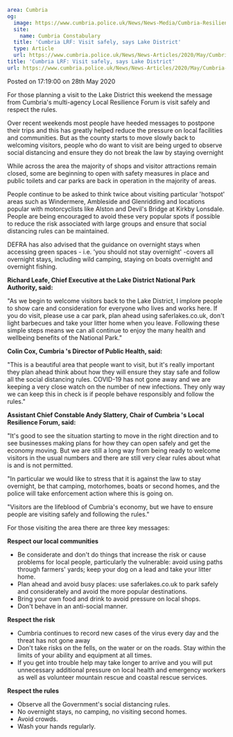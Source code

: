 ```yaml
area: Cumbria
og:
  image: https://www.cumbria.police.uk/News/News-Media/Cumbria-Resilience-01-Cropped-380x240.jpg
  site:
    name: Cumbria Constabulary
  title: 'Cumbria LRF: Visit safely, says Lake District'
  type: Article
  url: https://www.cumbria.police.uk/News/News-Articles/2020/May/Cumbria-LRF-Visit-safely-says-Lake-District.aspx
title: 'Cumbria LRF: Visit safely, says Lake District'
url: https://www.cumbria.police.uk/News/News-Articles/2020/May/Cumbria-LRF-Visit-safely-says-Lake-District.aspx
```

Posted on 17:19:00 on 28th May 2020

For those planning a visit to the Lake District this weekend the message from Cumbria's multi-agency Local Resilience Forum is visit safely and respect the rules.

Over recent weekends most people have heeded messages to postpone their trips and this has greatly helped reduce the pressure on local facilities and communities. But as the county starts to move slowly back to welcoming visitors, people who do want to visit are being urged to observe social distancing and ensure they do not break the law by staying overnight

While across the area the majority of shops and visitor attractions remain closed, some are beginning to open with safety measures in place and public toilets and car parks are back in operation in the majority of areas.

People continue to be asked to think twice about visiting particular 'hotspot' areas such as Windermere, Ambleside and Glenridding and locations popular with motorcyclists like Alston and Devil's Bridge at Kirkby Lonsdale. People are being encouraged to avoid these very popular spots if possible to reduce the risk associated with large groups and ensure that social distancing rules can be maintained.

DEFRA has also advised that the guidance on overnight stays when accessing green spaces - i.e. 'you should not stay overnight' -covers all overnight stays, including wild camping, staying on boats overnight and overnight fishing.

**Richard Leafe, Chief Executive at the Lake District National Park Authority, said:**

"As we begin to welcome visitors back to the Lake District, I implore people to show care and consideration for everyone who lives and works here. If you do visit, please use a car park, plan ahead using saferlakes.co.uk, don't light barbecues and take your litter home when you leave. Following these simple steps means we can all continue to enjoy the many health and wellbeing benefits of the National Park."

**Colin Cox, Cumbria 's Director of Public Health, said:**

"This is a beautiful area that people want to visit, but it's really important they plan ahead think about how they will ensure they stay safe and follow all the social distancing rules. COVID-19 has not gone away and we are keeping a very close watch on the number of new infections. They only way we can keep this in check is if people behave responsibly and follow the rules."

**Assistant Chief Constable Andy Slattery, Chair of Cumbria 's Local Resilience Forum, said:**

"It's good to see the situation starting to move in the right direction and to see businesses making plans for how they can open safely and get the economy moving. But we are still a long way from being ready to welcome visitors in the usual numbers and there are still very clear rules about what is and is not permitted.

"In particular we would like to stress that it is against the law to stay overnight, be that camping, motorhomes, boats or second homes, and the police will take enforcement action where this is going on.

"Visitors are the lifeblood of Cumbria's economy, but we have to ensure people are visiting safely and following the rules."

For those visiting the area there are three key messages:

**Respect our local communities**

 * Be considerate and don't do things that increase the risk or cause problems for local people, particularly the vulnerable: avoid using paths through farmers' yards; keep your dog on a lead and take your litter home.
 * Plan ahead and avoid busy places: use saferlakes.co.uk to park safely and considerately and avoid the more popular destinations.
 * Bring your own food and drink to avoid pressure on local shops.
 * Don't behave in an anti-social manner.

**Respect the risk**

 * Cumbria continues to record new cases of the virus every day and the threat has not gone away
 * Don't take risks on the fells, on the water or on the roads. Stay within the limits of your ability and equipment at all times.
 * If you get into trouble help may take longer to arrive and you will put unnecessary additional pressure on local health and emergency workers as well as volunteer mountain rescue and coastal rescue services.

**Respect the rules**

 * Observe all the Government's social distancing rules.
 * No overnight stays, no camping, no visiting second homes.
 * Avoid crowds.
 * Wash your hands regularly.
